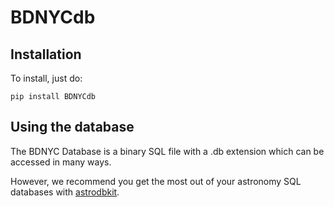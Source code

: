 # BDNYCdb

## Installation

To install, just do:

```pip install BDNYCdb```

## Using the database

The BDNYC Database is a binary SQL file with a .db extension which can be accessed in many ways. 

However, we recommend you get the most out of your astronomy SQL databases with [astrodbkit](https://github.com/BDNYC/astrodbkit.git).